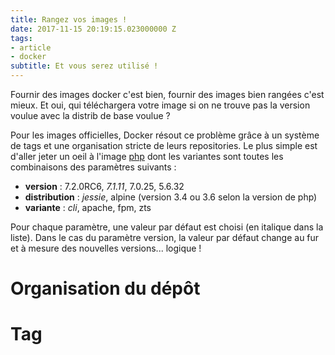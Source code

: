 ```yaml
---
title: Rangez vos images !
date: 2017-11-15 20:19:15.023000000 Z
tags:
- article
- docker
subtitle: Et vous serez utilisé !
---
```


Fournir des images docker c'est bien, fournir des images bien rangées c'est mieux. Et oui, qui téléchargera votre image si on ne trouve pas la version voulue avec la distrib de base voulue ?

Pour les images officielles, Docker résout ce problème grâce à un système de tags et une organisation stricte de leurs repositories. Le plus simple est d'aller jeter un oeil à l'image [php](https://hub.docker.com/r/_/php) dont les variantes sont toutes les combinaisons des paramètres suivants :

- **version** : 7.2.0RC6, *7.1.11*, 7.0.25, 5.6.32
- **distribution** : *jessie*, alpine (version 3.4 ou 3.6 selon la version de php)
- **variante** : *cli*, apache, fpm, zts

Pour chaque paramètre, une valeur par défaut est choisi (en italique dans la liste). Dans le cas du paramètre version, la valeur par défaut change au fur et à mesure des nouvelles versions... logique !

# Organisation du dépôt

# Tag
